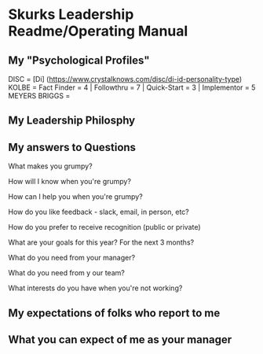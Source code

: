 # Skurks Leadership Readme/Operating Manual

## My "Psychological Profiles"
DISC = [Di] (https://www.crystalknows.com/disc/di-id-personality-type)
KOLBE = Fact Finder = 4  | Followthru = 7  | Quick-Start = 3 | Implementor = 5
MEYERS BRIGGS = 

## My Leadership Philosphy

## My answers to Questions

What makes you grumpy? 

How will I know when you're grumpy?

How can I help you when you're grumpy?

How do you like feedback - slack, email, in person, etc?

How do you prefer to receive recognition (public or private)

What are your goals for this year? For the next 3 months?

What do you need from your manager?

What do you need from y our team?

What interests do you have when you're not working?


## My expectations of folks who report to me


## What you can expect of me as your manager


